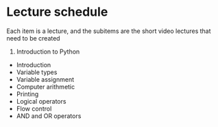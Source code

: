 # Lecture schedule

Each item is a lecture, and the subitems are the short video lectures that need to be created

1. Introduction to Python
  - Introduction
  - Variable types
  - Variable assignment 
  - Computer arithmetic
  - Printing
  - Logical operators
  - Flow control
  - AND and OR operators
